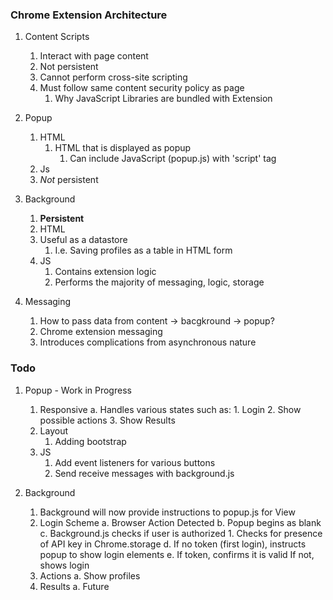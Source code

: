 ### Chrome Extension Architecture

1. Content Scripts
    1. Interact with page content
    2. Not persistent
    3. Cannot perform cross-site scripting
    4. Must follow same content security policy as page
        1. Why JavaScript Libraries are bundled with Extension
    
2. Popup
    1. HTML
        1. HTML that is displayed as popup
            1. Can include JavaScript (popup.js) with 'script' tag
    1. Js
    1. *Not* persistent
        

3. Background
    1. **Persistent**
    1. HTML
    1. Useful as a datastore
        1. I.e. Saving profiles as a table in HTML form
    1. JS
        1. Contains extension logic
        2. Performs the majority of messaging, logic, storage
        
        
4. Messaging
    1. How to pass data from content -> bacgkround -> popup?
    1. Chrome extension messaging
    1. Introduces complications from asynchronous nature
        
        

### Todo
1. Popup - Work in Progress
    1. Responsive
        a. Handles various states such as:
            1. Login
            2. Show possible actions
            3. Show Results
    2. Layout
        1. Adding bootstrap
    3. JS
        1. Add event listeners for various buttons
        2. Send receive messages with background.js
    

2. Background
    1. Background will now provide instructions to popup.js for View
    2. Login Scheme
        a. Browser Action Detected
        b. Popup begins as blank
        c. Background.js checks if user is authorized
            1. Checks for presence of API key in Chrome.storage
        d. If no token (first login), instructs popup to show login elements
        e. If token, confirms it is valid
            If not, shows login
    3. Actions
        a. Show profiles
    4. Results
        a. Future        







